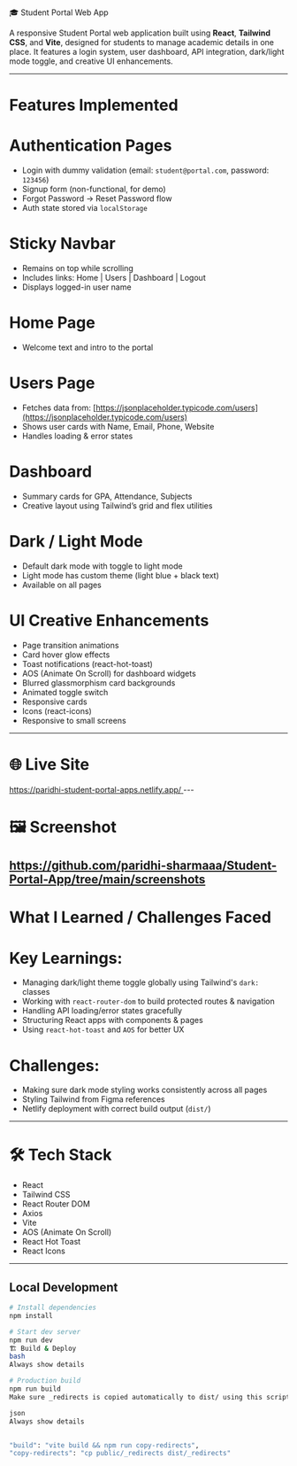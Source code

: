 🎓 Student Portal Web App

A responsive Student Portal web application built using **React**, **Tailwind CSS**, and **Vite**, designed for students to manage academic details in one place. It features a login system, user dashboard, API integration, dark/light mode toggle, and creative UI enhancements.

---

# Features Implemented

# Authentication Pages
- Login with dummy validation (email: `student@portal.com`, password: `123456`)
- Signup form (non-functional, for demo)
- Forgot Password → Reset Password flow
- Auth state stored via `localStorage`

# Sticky Navbar
- Remains on top while scrolling
- Includes links: Home | Users | Dashboard | Logout
- Displays logged-in user name

# Home Page
- Welcome text and intro to the portal

# Users Page
- Fetches data from: [https://jsonplaceholder.typicode.com/users](https://jsonplaceholder.typicode.com/users)
- Shows user cards with Name, Email, Phone, Website
- Handles loading & error states

# Dashboard
- Summary cards for GPA, Attendance, Subjects
- Creative layout using Tailwind’s grid and flex utilities

# Dark / Light Mode
- Default dark mode with toggle to light mode
- Light mode has custom theme (light blue + black text)
- Available on all pages

# UI Creative Enhancements
- Page transition animations
- Card hover glow effects
- Toast notifications (react-hot-toast)
- AOS (Animate On Scroll) for dashboard widgets
- Blurred glassmorphism card backgrounds
- Animated toggle switch
- Responsive cards
- Icons (react-icons)
- Responsive to small screens

---

# 🌐 Live Site

[https://paridhi-student-portal-apps.netlify.app/
](https://paridhi-student-portal-apps.netlify.app/)---

# 🖼️ Screenshot
https://github.com/paridhi-sharmaaa/Student-Portal-App/tree/main/screenshots
---

# What I Learned / Challenges Faced

# Key Learnings:
- Managing dark/light theme toggle globally using Tailwind's `dark:` classes
- Working with `react-router-dom` to build protected routes & navigation
- Handling API loading/error states gracefully
- Structuring React apps with components & pages
- Using `react-hot-toast` and `AOS` for better UX

# Challenges:
- Making sure dark mode styling works consistently across all pages
- Styling Tailwind from Figma references
- Netlify deployment with correct build output (`dist/`)

---

# 🛠 Tech Stack

- React
- Tailwind CSS
- React Router DOM
- Axios
- Vite
- AOS (Animate On Scroll)
- React Hot Toast
- React Icons

---

## Local Development

```bash
# Install dependencies
npm install

# Start dev server
npm run dev
🏗️ Build & Deploy
bash
Always show details

# Production build
npm run build
Make sure _redirects is copied automatically to dist/ using this script in package.json:

json
Always show details


"build": "vite build && npm run copy-redirects",
"copy-redirects": "cp public/_redirects dist/_redirects"



